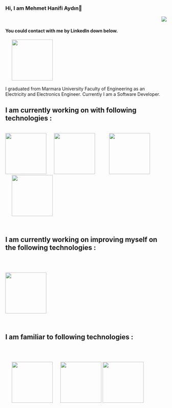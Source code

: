 ### Hi, I am Mehmet Hanifi Aydın👋  <p align="right">![](https://komarev.com/ghpvc/?username=your-github-hnfaydn&color=green)</p>
#### You could contact with me by LinkedIn down below. 
<a href="https://www.linkedin.com/in/hnfaydn/" hspace=20>
  <img src="https://www.freepnglogos.com/uploads/linkedin-logo-transparent-png-16.png" width="128"  hspace=20/>
</a> <br><br>
I graduated from Marmara University Faculty of Engineering as an Electricity and Electronics Engineer. Currently I am a Software Developer.

<h2> I am currently working on with following technologies :</h2>  

<br><img src="https://logos-download.com/wp-content/uploads/2016/10/Java_logo_icon.png" width="128"/>
<img src="https://download.logo.wine/logo/Spring_Framework/Spring_Framework-Logo.wine.png" width="128" hspace=20/>
<img src="https://brandslogos.com/wp-content/uploads/thumbs/microsoft-sql-server-logo-vector.svg" width="128"  hspace=20/>
<img src="https://camo.githubusercontent.com/b009ec35e91d46e59c7011dc6292cb182963cbb1d1570767b28635fae9b43d39/68747470733a2f2f7777772e636c69706172746d61782e636f6d2f706e672f66756c6c2f3234322d323432333732315f6c6f676f2d706f737467726573716c2e706e67" width="128"  hspace=20/><br>


<br><h2> I am currently working on improving myself on the following technologies  :</h2><br>

<br><img src="https://sc04.alicdn.com/kf/U0721a48732814105aae97d2245765dd2a.png" width="128" /><br>

<br><h2>I am familiar to following technologies  :</h2><br>

<br><img src="https://www.freeiconspng.com/uploads/c-logo-icon-18.png" width="128" hspace=20 />
<img src="https://himanshuganapavarapu.files.wordpress.com/2017/07/logo1.png" width="128" />
<img src="https://www.nicepng.com/png/full/352-3529917_cshtml5-high-resolution-logo-cshtml5.png" width="128" />
<br>


<!--
**hnfaydn/hnfaydn** is a ✨ _special_ ✨ repository because its `README.md` (this file) appears on your GitHub profile.

Here are some ideas to get you started:

- 🔭 I’m currently working on ...
- 🌱 I’m currently learning ...
- 👯 I’m looking to collaborate on ...
- 🤔 I’m looking for help with ...
- 💬 Ask me about ...
- 📫 How to reach me: ...
- 😄 Pronouns: ...
- ⚡ Fun fact: ...
-->

